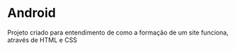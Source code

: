 # Android
 Projeto criado para entendimento de como a formação de um site funciona, através de HTML e CSS
